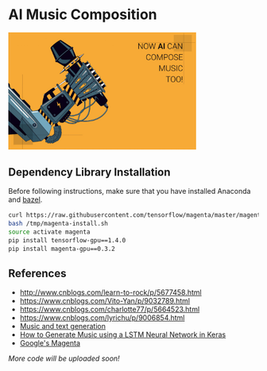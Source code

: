 # AI Music Composition
<img width="75%" height="75%" src="ai-compose-music.jpg"/>

## Dependency Library Installation
Before following instructions, make sure that you have installed Anaconda and [bazel](https://docs.bazel.build/versions/master/getting-started.html).
```bash
curl https://raw.githubusercontent.com/tensorflow/magenta/master/magenta/tools/magenta-install.sh > /tmp/magenta-install.sh
bash /tmp/magenta-install.sh
source activate magenta
pip install tensorflow-gpu==1.4.0
pip install magenta-gpu==0.3.2
```

## References
* http://www.cnblogs.com/learn-to-rock/p/5677458.html
* https://www.cnblogs.com/Vito-Yan/p/9032789.html
* https://www.cnblogs.com/charlotte77/p/5664523.html
* https://www.cnblogs.com/lyrichu/p/9006854.html
* [Music and text generation](https://towardsdatascience.com/deep-learning-with-tensorflow-part-3-music-and-text-generation-8a3fbfdc5e9b)
* [How to Generate Music using a LSTM Neural Network in Keras](https://towardsdatascience.com/how-to-generate-music-using-a-lstm-neural-network-in-keras-68786834d4c5)
* [Google's Magenta](https://magenta.tensorflow.org/)

*More code will be uploaded soon!*
